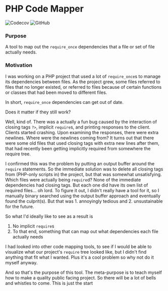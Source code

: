 
# PHP Code Mapper

![Codecov](https://img.shields.io/codecov/c/github/louis-brann/php-code-mapper.svg)
![GitHub](https://img.shields.io/github/license/louis-brann/php-code-mapper.svg)

### Purpose

A tool to map out the `require_once` dependencies that a file or set of file
actually needs.

### Motivation

I was working on a PHP project that used a lot of `require_once`s to 
manage its dependencies between files. As the project grew, some files 
referred to files that no longer existed, or referred to files because
of certain functions or classes that had been moved to different files.

In short, `require_once` dependencies can get out of date.

Does it matter if they still work?

Well, kind of. There was a actually a fun bug caused by the interaction of
closing tags `?>`, implicit `require`s, and printing responses to the client.
Clients started crashing. Upon examining the responses, there were extra
newlines. Where were the newlines coming from? It turns out that there were some
old files that used closing tags with extra new lines after them, that had
recently been getting implicitly required from somewhere the require tree.

I confirmed this was the problem by putting an output buffer around the 
`require` statements. So the immediate solution was to delete all closing tags
from (PHP-only scripts in) the project, but that was somewhat unsatisfying.
Which files were actually being `require`d? None of the immediate dependencies
had closing tags. But each one did have its own list of required files... oh
lord. To figure it out, I didn't really have a tool for it, so I manually binary
searched using the output buffer approach and eventually found the culprit(s).
But that was 1. annoyingly tedious and 2. unsustainable for the future.

So what I'd ideally like to see as a result is
1. No implicit `require`s
2. To that end, something that can map out what dependencies each file
   actually needs

I had looked into other code mapping tools, to see if I would be able to
visualize what our project's `require` tree looked like, but I didn't find
anything that fit what I wanted. Plus it's a cool problem so why not do it
myself anyway.

And so that's the purpose of this tool. The meta-purpose is to teach myself
how to make a quality public facing project. So there will be a lot of
bells and whistles to come. This is just the start
